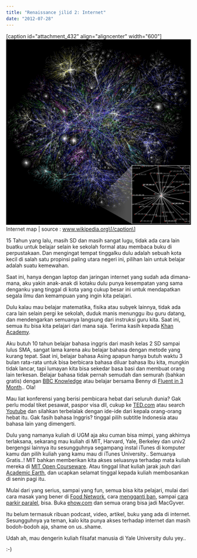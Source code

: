 ```yaml
---
title: "Renaissance jilid 2: Internet"
date: "2012-07-28"
---
```


\[caption id="attachment\_432" align="aligncenter" width="600"\][![](images/internet_map.jpeg "Internet_map")](http://bydnta.files.wordpress.com/2012/07/internet_map.jpeg) Internet map | source : www.wikipedia.org\[/caption\]

15 Tahun yang lalu, masih SD dan masih sangat lugu, tidak ada cara lain buatku untuk belajar selain ke sekolah formal atau membaca buku di perpustakaan. Dan mengingat tempat tinggalku dulu adalah sebuah kota kecil di salah satu propinsi paling utara negeri ini, pilihan lain untuk belajar adalah suatu kemewahan.

Saat ini, hanya dengan laptop dan jaringan internet yang sudah ada dimana-mana, aku yakin anak-anak di kotaku dulu punya kesempatan yang sama denganku yang tinggal di kota yang cukup besar ini untuk mendapatkan segala ilmu dan kemampuan yang ingin kita pelajari.

Dulu kalau mau belajar matematika, fisika atau subyek lainnya, tidak ada cara lain selain pergi ke sekolah, duduk manis menunggu ibu guru datang, dan mendengarkan semuanya langsung dari instruksi guru kita. Saat ini, semua itu bisa kita pelajari dari mana saja. Terima kasih kepada [Khan Academy](http://www.khanacademy.org/).

Aku butuh 10 tahun belajar bahasa inggris dari masih kelas 2 SD sampai lulus SMA, sangat lama karena aku belajar bahasa dengan metode yang kurang tepat. Saat ini, belajar bahasa Asing apapun hanya butuh waktu 3 bulan rata-rata untuk bisa berbicara bahasa diluar bahasa Ibu kita, mungkin tidak lancar, tapi lumayan kita bisa sekedar basa basi dan membuat orang lain terkesan. Belajar bahasa tidak pernah semudah dan semurah (bahkan gratis) dengan [BBC Knowledge](http://www.bbc.co.uk/languages/) atau belajar bersama Benny di [Fluent in 3 Month](http://www.fluentin3months.com/).. Ola!

Mau liat konferensi yang berisi pembicara hebat dari seluruh dunia? Gak perlu modal tiket pesawat, paspor visa dll, cukup ke [TED.com](http://ted.com) atau search [Youtube](http://youtube.com) dan silahkan terbelalak dengan ide-ide dari kepala orang-orang hebat itu. Gak fasih bahasa Inggris? tinggal pilih subtitle Indonesia atau bahasa lain yang dimengerti.

Dulu yang namanya kuliah di UGM aja aku cuman bisa mimpi, yang akhirnya terlaksana, sekarang mau kuliah di MIT, Harvard, Yale, Berkeley dan univ2 bergengsi lainnya itu sesungguhnya segampang instal iTunes di komputer kamu dan pilih kuliah yang kamu mau di iTunes University.. Semuanya Gratis..! MIT bahkan memberikan kita akses seluasnya terhadap mata kuliah mereka di [MIT Open Courseware](http://ocw.mit.edu/index.htm). Atau tinggal lihat kuliah jarak jauh dari [Academic Earth](http://www.academicearth.org/), dan ucapkan selamat tinggal kepada kuliah membosankan di senin pagi itu.

Mulai dari yang serius, sampai yang fun, semua bisa kita pelajari, mulai dari cara masak yang bener di [Food Network](http://www.foodnetwork.com/food/cooking/), cara [mengganti ban](http://www.popularmechanics.com/cars/how-to/maintenance/4199895), sampai [cara parkir paralel](http://www.youtube.com/watch?v=MGpA7veGcyQ), bisa. Buka [ehow.com](http://ehow.com) dan semua orang bisa jadi MacGyver.

Itu belum termasuk ribuan podcast, video, artikel, buku yang ada di internet. Sesungguhnya ya teman, kalo kita punya akses terhadap internet dan masih bodoh-bodoh aja, shame on us..shame.

Udah ah, mau dengerin kuliah filsafat manusia di Yale University dulu yey..

:-)
